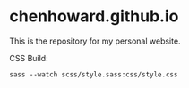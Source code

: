 chenhoward.github.io
====================

This is the repository for my personal website.

CSS Build:
```
sass --watch scss/style.sass:css/style.css
```
